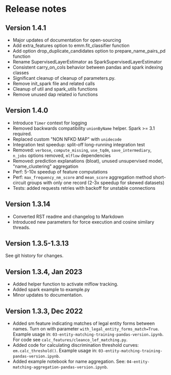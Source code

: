 # Release notes

## Version 1.4.1

- Major updates of documentation for open-sourcing
- Add extra_features option to emm.fit_classifier function
- Add option drop_duplicate_candidates option to prepare_name_pairs_pd function
- Rename SupervisedLayerEstimator as SparkSupervisedLayerEstimator
- Consistent carry_on_cols behavior between pandas and spark indexing classes
- Significant cleanup of cleanup of parameters.py.
- Remove init_spark file and related calls
- Cleanup of util and spark_utils functions
- Remove unused dap related io functions

## Version 1.4.0

- Introduce `Timer` context for logging
- Removed backwards compatibility `unionByName` helper. Spark >= 3.1 required.
- Replaced custom "NON NFKD MAP" with `unidecode`
- Integration test speedup: split-off long-running integration test
- Removed: `verbose`, `compute_missing`, `use_tqdm`, `save_intermediary`, `n_jobs` options removed, `mlflow` dependencies
- Removed: prediction explanations (bloat), unused unsupervised model, "name_clustering" aggregation
- Perf: 5-10x speedup of feature computations
- Perf: `max_frequency_nm_score` and `mean_score` aggregation method short-circuit groups with only one record (2-3x speedup for skewed datasets)
- Tests: added requests retries with backoff for unstable connections

## Version 1.3.14

- Converted RST readme and changelog to Markdown
- Introduced new parameters for force execution and cosine similary threads.

## Version 1.3.5-1.3.13

See git history for changes.

## Version 1.3.4, Jan 2023

- Added helper function to activate mlflow tracking.
- Added spark example to example.py
- Minor updates to documentation.

## Version 1.3.3, Dec 2022

- Added sm feature indicating matches of legal entity forms between names. Turn on with parameter
 `with_legal_entity_forms_match=True`. Example usage in:
    `03-entity-matching-training-pandas-version.ipynb`. For
    code see `calc_features/cleanco_lef_matching.py`.
- Added code for calculating discrimination threshold curves:
    `em.calc_threshold()`. Example usage in:
    `03-entity-matching-training-pandas-version.ipynb`.
- Added example notebook for name aggregation. See:
    `04-entity-matching-aggregation-pandas-version.ipynb`.

